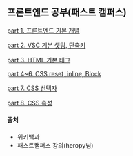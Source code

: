 ## 프론트엔드 공부(패스트 캠퍼스)

<a href="https://github.com/Jiyong95/Frontend-/blob/main/README1.md"> part 1. 프론트엔드 기본 개념</a>

<a href="https://github.com/Jiyong95/Frontend-/blob/main/README2.md"> part 2. VSC 기본 셋팅, 단축키</a>

<a href="https://github.com/Jiyong95/Frontend-/blob/main/part3/README.md"> part 3. HTML 기본 태그</a>

<a href="https://github.com/Jiyong95/Frontend-/blob/main/part4~6/README.md"> part 4~6. CSS reset, inline, Block</a>

<a href="https://github.com/Jiyong95/Frontend-/blob/main/part7/README.md"> part 7. CSS 선택자</a>

<a href="https://github.com/Jiyong95/Frontend-/blob/main/part8/README.md"> part 8. CSS 속성</a>


#### 출처
- 위키백과
- 패스트캠퍼스 강의(heropy님)
